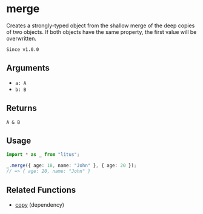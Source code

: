 # merge

Creates a strongly-typed object from the shallow merge of the deep copies of
two objects.
If both objects have the same property, the first value will be overwritten.

`Since v1.0.0`

## Arguments

- `a: A`
- `b: B`

## Returns

`A & B`

## Usage

```ts
import * as _ from "litus";

_.merge({ age: 18, name: "John" }, { age: 20 });
// => { age: 20, name: "John" }
```

## Related Functions

- [copy](copy.md) (dependency)
